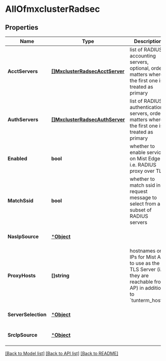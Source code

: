 # AllOfmxclusterRadsec

## Properties
Name | Type | Description | Notes
------------ | ------------- | ------------- | -------------
**AcctServers** | [**[]MxclusterRadsecAcctServer**](mxcluster_radsec_acct_server.md) | list of RADIUS accounting servers, optional, order matters where the first one is treated as primary | [optional] [default to null]
**AuthServers** | [**[]MxclusterRadsecAuthServer**](mxcluster_radsec_auth_server.md) | list of RADIUS authentication servers, order matters where the first one is treated as primary | [optional] [default to null]
**Enabled** | **bool** | whether to enable service on Mist Edge i.e. RADIUS proxy over TLS | [optional] [default to null]
**MatchSsid** | **bool** | whether to match ssid in request message to select from a subset of RADIUS servers | [optional] [default to null]
**NasIpSource** | [***Object**](.md) |  | [optional] [default to null]
**ProxyHosts** | **[]string** | hostnames or IPs for Mist AP to use as the TLS Server (i.e. they are reachable from AP) in addition to &#x60;tunterm_hosts&#x60; | [optional] [default to null]
**ServerSelection** | [***Object**](.md) |  | [optional] [default to null]
**SrcIpSource** | [***Object**](.md) |  | [optional] [default to null]

[[Back to Model list]](../README.md#documentation-for-models) [[Back to API list]](../README.md#documentation-for-api-endpoints) [[Back to README]](../README.md)

